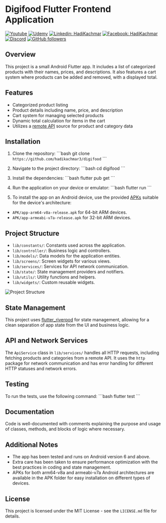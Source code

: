 # Digifood Flutter Frontend Application


[![Youtube](https://img.shields.io/static/v1?label=Coding%20with%20Hadi&message=Subscribe&logo=YouTube&color=FF0000&style=for-the-badge)][youtube] 
[![Udemy](https://img.shields.io/badge/Udemy-A435F0?style=for-the-badge&logo=Udemy&logoColor=white)][udemy]
[![Linkedin: HadiKachmar](https://img.shields.io/badge/-CONNECT-blue?style=for-the-badge&logo=Linkedin&link=https://www.linkedin.com/in/hadi-kachmar-27a56a177/)][linkedin]
[![Facebook: HadiKachmar](https://img.shields.io/badge/Facebook-1877F2?style=for-the-badge&logo=facebook&logoColor=white)][facebook]
[![Discord](https://img.shields.io/badge/Discord-blue?style=for-the-badge)][discord]
[![GitHub followers](https://img.shields.io/github/followers/hadikachmar3?logo=GitHub&style=for-the-badge)][github]

## Overview
This project is a small Android Flutter app. It includes a list of categorized products with their names, prices, and descriptions. It also features a cart system where products can be added and removed, with a displayed total.

## Features
- Categorized product listing
- Product details including name, price, and description
- Cart system for managing selected products
- Dynamic total calculation for items in the cart
- Utilizes a [remote API](https://fakeapi.platzi.com) source for product and category data

## Installation

1. Clone the repository:
\```bash
git clone `https://github.com/hadikachmar3/digifood`
\```

2. Navigate to the project directory:
\```bash
cd digifood
\```

3. Install the dependencies:
\```bash
flutter pub get
\```

4. Run the application on your device or emulator:
\```bash
flutter run
\```

5. To install the app on an Android device, use the provided [APKs](https://github.com/hadikachmar3/digifood/tree/master/APK) suitable for the device's architecture:
- `APK/app-arm64-v8a-release.apk` for 64-bit ARM devices. 
- `APK/app-armeabi-v7a-release.apk` for 32-bit ARM devices.

## Project Structure

- `lib/constants/`: Constants used across the application.
- `lib/controller/`: Business logic and controllers.
- `lib/models/`: Data models for the application entities.
- `lib/screens/`: Screen widgets for various views.
- `lib/services/`: Services for API network communication.
- `lib/state/`: State management providers and notifiers.
- `lib/utils/`: Utility functions and helpers.
- `lib/widgets/`: Custom reusable widgets.

![Project Structure](https://github.com/hadikachmar3/digifood/assets/38382273/ea053d1a-8610-4cfb-9e19-05db2e059684)

## State Management

This project uses [flutter_riverpod](https://pub.dev/packages/flutter_riverpod) for state management, allowing for a clean separation of app state from the UI and business logic.

## API and Network Services

The `ApiService` class in `lib/services/` handles all HTTP requests, including fetching products and categories from a remote API. It uses the `http` package for network communication and has error handling for different HTTP statuses and network errors.

## Testing

To run the tests, use the following command:
\```bash
flutter test
\```

## Documentation

Code is well-documented with comments explaining the purpose and usage of classes, methods, and blocks of logic where necessary.

## Additional Notes

- The app has been tested and runs on Android version 6 and above.
- Extra care has been taken to ensure performance optimization with the best practices in coding and state management.
- APKs for both arm64-v8a and armeabi-v7a Android architectures are available in the APK folder for easy installation on different types of devices.

## License

This project is licensed under the MIT License - see the `LICENSE.md` file for details.

[udemy]: https://www.udemy.com/user/hadi-kachmar-2/
[youtube]: https://www.youtube.com/channel/UCTGDYkqUtgCelc6G09LUm6w
[linkedin]: https://www.linkedin.com/in/hadi-kachmar-27a56a177/
[github]: https://github.com/hadikachmar3
[email]: mailto:flutterer.dev@gmail.com
[facebook]: https://www.facebook.com/Coding-with-Hadi-113431577650864/
[discord]: https://discord.gg/MhnKaY5qdK
